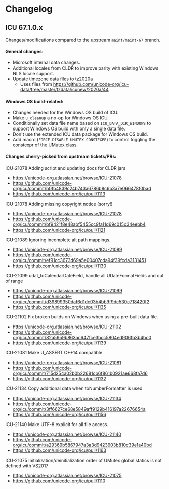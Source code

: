 # Changelog

## ICU 67.1.0.x

Changes/modifications compared to the upstream `maint/maint-67` branch.

#### General changes:
- Microsoft internal data changes.
- Additional locales from CLDR to improve parity with existing Windows NLS locale support.
- Update timezone data files to tz2020a
  - Uses files from https://github.com/unicode-org/icu-data/tree/master/tzdata/icunew/2020a/44

#### Windows OS build-related:
- Changes needed for the Windows OS build of ICU.
- Make `u_cleanup` a no-op for Windows OS ICU.
- Conditionally set data file name based on `ICU_DATA_DIR_WINDOWS` to support Windows OS build with only a single data file.
- Don't use the extended ICU data package for Windows OS build.
- Add macro (`FORCE_DISABLE_UMUTEX_CONSTEXPR`) to control toggling the constexpr of the UMutex class.

#### Changes cherry-picked from upstream tickets/PRs:

ICU-21078 Adding script and updating docs for CLDR jars
- https://unicode-org.atlassian.net/browse/ICU-21078
- https://github.com/unicode-org/icu/commit/b0fb4839c24b743a6786b8c6b3a7e066478f0bad
- https://github.com/unicode-org/icu/pull/1113

ICU-21078 Adding missing copyright notice (sorry!)
- https://unicode-org.atlassian.net/browse/ICU-21078
- https://github.com/unicode-org/icu/commit/bf9421f8e48abf5455cc9fa11d69c015c34eebb4
- https://github.com/unicode-org/icu/pull/1121

ICU-21089 Ignoring incomplete alt path mappings.
- https://unicode-org.atlassian.net/browse/ICU-21089
- https://github.com/unicode-org/icu/commit/ef91cc3673d69a5e00407cda94f39fcda3131451
- https://github.com/unicode-org/icu/pull/1130

ICU-21099 udat_toCalendarDateField, handle all UDateFormatFields and out of range
- https://unicode-org.atlassian.net/browse/ICU-21099
- https://github.com/unicode-org/icu/commit/d39899350daf6d1dc03b4bb9f9dc530c718420f2
- https://github.com/unicode-org/icu/pull/1135 

ICU-21102 Fix broken builds on Windows when using a pre-built data file.
- https://unicode-org.atlassian.net/browse/ICU-21102
- https://github.com/unicode-org/icu/commit/82a5959b863ac647fce3bcc5804ed906fb3b4bc0
- https://github.com/unicode-org/icu/pull/1139

ICU-21081 Make U_ASSERT C++14 compatible
- https://unicode-org.atlassian.net/browse/ICU-21081
- https://github.com/unicode-org/icu/commit/715d254a02b0b22681cb6f861b0921ae668fa7d6
- https://github.com/unicode-org/icu/pull/1132

ICU-21134 Copy additional data when toNumberFormatter is used
- https://unicode-org.atlassian.net/browse/ICU-21134
- https://github.com/unicode-org/icu/commit/3ff6627ce68e5849aff9129b416197a22676654a
- https://github.com/unicode-org/icu/pull/1156

ICU-21140 Make UTF-8 explicit for all file access.
- https://unicode-org.atlassian.net/browse/ICU-21140
- https://github.com/unicode-org/icu/commit/a29369b5867947a3a3d9423903b810c39e1a40bd
- https://github.com/unicode-org/icu/pull/1163 

ICU-21075 Initialization/deinitialization order of UMutex global statics is not defined with VS2017
- https://unicode-org.atlassian.net/browse/ICU-21075
- https://github.com/unicode-org/icu/pull/1110
